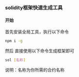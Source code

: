 <!--
 * @Author: AEdge
 * @Date: 2022-03-26 15:50:47
 * @LastEditTime: 2022-03-26 15:56:01
 * @LastEditors: AEdge
 * @Description: 
 * @FilePath: \solidity_build\README.md
-->
### solidity框架快速生成工具

#### 开始

首先安装全局工具，执行以下命令

```bash
npm i -g
```

然后 直接使用以下命令生成框架即可

```bash
sol [名称]
```

说明：名称为你所需的合约名称